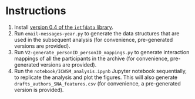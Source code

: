 # Instructions

1.	Install [version 0.4 of the `ietfdata` library](https://github.com/glasgow-ipl/ietfdata/releases/tag/v0.4.0).
2.	Run `email-messages-year.py` to generate the data structures that are used in the subsequent analysis (for convenience, pre-generated versions are provided).
3.	Run `V2-generate_personID_personID_mappings.py` to generate interaction mappings of all the participants in the archive (for convenience, pre-generated versions are provided).
4.	Run the `notebook/ICWSM_analysis.ipynb` Jupyter notebook sequentially, to replicate the analysis and plot the figures. This will also generate `drafts_authors_SNA_features.csv` (for convenience, a pre-generated version is provided).

